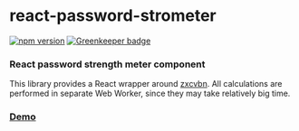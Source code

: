 # react-password-strometer

[![npm version](https://badge.fury.io/js/react-password-strometer.svg)](https://badge.fury.io/js/react-password-strometer) [![Greenkeeper badge](https://badges.greenkeeper.io/Mindtraveller/react-password-strometer.svg)](https://greenkeeper.io/)

### React password strength meter component

This library provides a React wrapper around [zxcvbn][https://github.com/dropbox/zxcvbn].
All calculations are performed in separate Web Worker, since they may take relatively big time. 

### [Demo][https://codesandbox.io/s/quizzical-maxwell-9kvc2?fontsize=14]

[https://codesandbox.io/s/quizzical-maxwell-9kvc2?fontsize=14]: https://codesandbox.io/s/quizzical-maxwell-9kvc2?fontsize=14

[https://github.com/dropbox/zxcvbn]: https://github.com/dropbox/zxcvbn